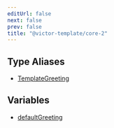 ```yaml
---
editUrl: false
next: false
prev: false
title: "@victor-template/core-2"
---
```


## Type Aliases

- [TemplateGreeting](/template/api/type-aliases/templategreeting/)

## Variables

- [defaultGreeting](/template/api/variables/defaultgreeting/)
